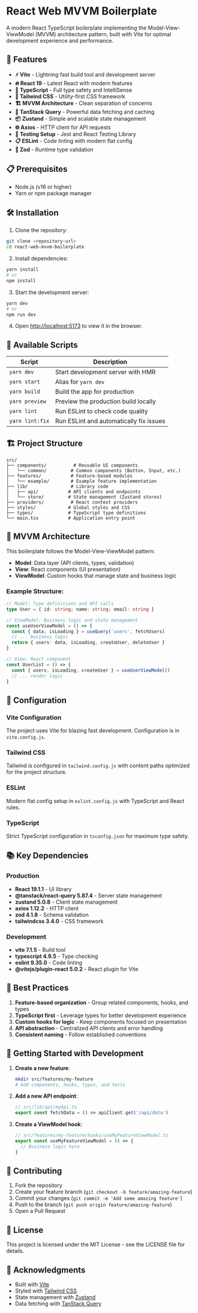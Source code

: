 # React Web MVVM Boilerplate

A modern React TypeScript boilerplate implementing the Model-View-ViewModel (MVVM) architecture pattern, built with Vite for optimal development experience and performance.

## 🚀 Features

- **⚡ Vite** - Lightning fast build tool and development server
- **🔥 React 19** - Latest React with modern features
- **📘 TypeScript** - Full type safety and IntelliSense
- **🎨 Tailwind CSS** - Utility-first CSS framework
- **🏗️ MVVM Architecture** - Clean separation of concerns
- **🔄 TanStack Query** - Powerful data fetching and caching
- **📦 Zustand** - Simple and scalable state management
- **🌐 Axios** - HTTP client for API requests
- **🧪 Testing Setup** - Jest and React Testing Library
- **📋 ESLint** - Code linting with modern flat config
- **🔧 Zod** - Runtime type validation

## 📋 Prerequisites

- Node.js (v16 or higher)
- Yarn or npm package manager

## 🛠️ Installation

1. Clone the repository:
```bash
git clone <repository-url>
cd react-web-mvvm-boilerplate
```

2. Install dependencies:
```bash
yarn install
# or
npm install
```

3. Start the development server:
```bash
yarn dev
# or
npm run dev
```

4. Open [http://localhost:5173](http://localhost:5173) to view it in the browser.

## 📜 Available Scripts

| Script | Description |
|--------|-------------|
| `yarn dev` | Start development server with HMR |
| `yarn start` | Alias for `yarn dev` |
| `yarn build` | Build the app for production |
| `yarn preview` | Preview the production build locally |
| `yarn lint` | Run ESLint to check code quality |
| `yarn lint:fix` | Run ESLint and automatically fix issues |

## 🏗️ Project Structure

```
src/
├── components/          # Reusable UI components
│   └── common/         # Common components (Button, Input, etc.)
├── features/           # Feature-based modules
│   └── example/        # Example feature implementation
├── lib/                # Library code
│   ├── api/           # API clients and endpoints
│   └── store/         # State management (Zustand stores)
├── providers/          # React context providers
├── styles/            # Global styles and CSS
├── types/             # TypeScript type definitions
└── main.tsx           # Application entry point
```

## 🎯 MVVM Architecture

This boilerplate follows the Model-View-ViewModel pattern:

- **Model**: Data layer (API clients, types, validation)
- **View**: React components (UI presentation)
- **ViewModel**: Custom hooks that manage state and business logic

### Example Structure:
```typescript
// Model: Type definitions and API calls
type User = { id: string; name: string; email: string }

// ViewModel: Business logic and state management
const useUserViewModel = () => {
  const { data, isLoading } = useQuery('users', fetchUsers)
  // ... business logic
  return { users: data, isLoading, createUser, deleteUser }
}

// View: React component
const UserList = () => {
  const { users, isLoading, createUser } = useUserViewModel()
  // ... render logic
}
```

## 🔧 Configuration

### Vite Configuration
The project uses Vite for blazing fast development. Configuration is in `vite.config.js`.

### Tailwind CSS
Tailwind is configured in `tailwind.config.js` with content paths optimized for the project structure.

### ESLint
Modern flat config setup in `eslint.config.js` with TypeScript and React rules.

### TypeScript
Strict TypeScript configuration in `tsconfig.json` for maximum type safety.

## 📚 Key Dependencies

### Production
- **React 19.1.1** - UI library
- **@tanstack/react-query 5.87.4** - Server state management
- **zustand 5.0.8** - Client state management
- **axios 1.12.2** - HTTP client
- **zod 4.1.8** - Schema validation
- **tailwindcss 3.4.0** - CSS framework

### Development
- **vite 7.1.5** - Build tool
- **typescript 4.9.5** - Type checking
- **eslint 9.35.0** - Code linting
- **@vitejs/plugin-react 5.0.2** - React plugin for Vite

## 🌟 Best Practices

1. **Feature-based organization** - Group related components, hooks, and types
2. **TypeScript first** - Leverage types for better development experience
3. **Custom hooks for logic** - Keep components focused on presentation
4. **API abstraction** - Centralized API clients and error handling
5. **Consistent naming** - Follow established conventions

## 🚀 Getting Started with Development

1. **Create a new feature**:
   ```bash
   mkdir src/features/my-feature
   # Add components, hooks, types, and tests
   ```

2. **Add a new API endpoint**:
   ```typescript
   // src/lib/api/myApi.ts
   export const fetchData = () => apiClient.get('/api/data')
   ```

3. **Create a ViewModel hook**:
   ```typescript
   // src/features/my-feature/hooks/useMyFeatureViewModel.ts
   export const useMyFeatureViewModel = () => {
     // Business logic here
   }
   ```

## 🤝 Contributing

1. Fork the repository
2. Create your feature branch (`git checkout -b feature/amazing-feature`)
3. Commit your changes (`git commit -m 'Add some amazing feature'`)
4. Push to the branch (`git push origin feature/amazing-feature`)
5. Open a Pull Request

## 📝 License

This project is licensed under the MIT License - see the LICENSE file for details.

## 🙏 Acknowledgments

- Built with [Vite](https://vitejs.dev/)
- Styled with [Tailwind CSS](https://tailwindcss.com/)
- State management with [Zustand](https://github.com/pmndrs/zustand)
- Data fetching with [TanStack Query](https://tanstack.com/query)
